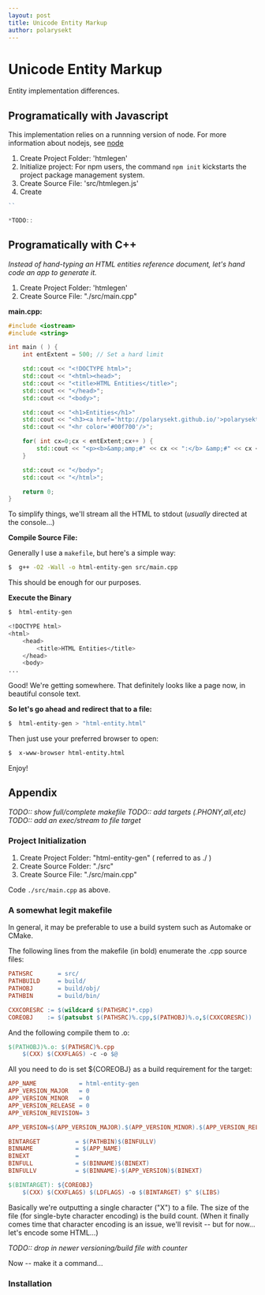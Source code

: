 ```yaml
---
layout: post
title: Unicode Entity Markup
author: polarysekt
---
```


# Unicode Entity Markup

Entity implementation differences.

## Programatically with Javascript

This implementation relies on a runnning version of node. For more information about nodejs, see [node](node)

1. Create Project Folder:   'htmlegen'
1. Initialize project:
For npm users, the command `npm init` kickstarts the project package management system.
1. Create Source File:      'src/htmlegen.js'
1. Create

```javascript
``

*TODO::

```

## Programatically with C++



*Instead of hand-typing an HTML entities reference document, let's hand code an app to generate it.*

1. Create Project Folder:  'htmlegen'
1. Create Source File:    "./src/main.cpp"

**main.cpp:**

```c++
#include <iostream>
#include <string>

int main ( ) {
    int entExtent = 500; // Set a hard limit

    std::cout << "<!DOCTYPE html>";
    std::cout << "<html><head>";
    std::cout << "<title>HTML Entities</title>";
    std::cout << "</head>";
    std::cout << "<body>";

    std::cout << "<h1>Entities</h1>"
    std::cout << "<h3><a href='http://polarysekt.github.io/'>polarysekt</a></h3>";
    std::cout << "<hr color='#00f700'/>";

    for( int cx=0;cx < entExtent;cx++ ) {
        std::cout << "<p><b>&amp;amp;#" << cx << ":</b> &amp;#" << cx << ";</p>";
    }

    std::cout << "</body>";
    std::cout << "</html>";

    return 0;
}
```

To simplify things, we'll stream all the HTML to stdout (<em>usually</em> directed at the console...)

**Compile Source File:**

Generally I use a `makefile`, but here's a simple way:

```sh
$  g++ -O2 -Wall -o html-entity-gen src/main.cpp
```

This should be enough for our purposes.


**Execute the Binary**

```sh
$  html-entity-gen

<!DOCTYPE html>
<html>
    <head>
        <title>HTML Entities</title>
    </head>
    <body>
...
```

Good! We're getting somewhere. That definitely looks like a page now, in beautiful console text.

**So let's go ahead and redirect that to a file:**

```sh
$  html-entity-gen > "html-entity.html"
```

Then just use your preferred browser to open:


```bash
$  x-www-browser html-entity.html
```

Enjoy!

## Appendix

*TODO:: show full/complete makefile*
*TODO:: add targets (.PHONY,all,etc)*
*TODO:: add an exec/stream to file target*

### Project Initialization

1. Create Project Folder:  "html-entity-gen" ( referred to as ./ )
1. Create Source Folder:   "./src"
1. Create Source File:    "./src/main.cpp"

Code `./src/main.cpp` as above.

### A somewhat legit makefile

In general, it may be preferable to use a build system such as Automake or CMake.

The following lines from the makefile (in bold) enumerate the .cpp source files:

```makefile
PATHSRC       = src/
PATHBUILD     = build/
PATHOBJ       = build/obj/
PATHBIN       = build/bin/

CXXCORESRC := $(wildcard $(PATHSRC)*.cpp)
COREOBJ    := $(patsubst $(PATHSRC)%.cpp,$(PATHOBJ)%.o,$(CXXCORESRC))
```

And the following compile them to .o:

```makefile
$(PATHOBJ)%.o: $(PATHSRC)%.cpp
    $(CXX) $(CXXFLAGS) -c -o $@
```

All you need to do is set ${COREOBJ} as a build requirement for the target:

```makefile
APP_NAME            = html-entity-gen
APP_VERSION_MAJOR   = 0
APP_VERSION_MINOR   = 0
APP_VERSION_RELEASE = 0
APP_VERSION_REVISION= 3

APP_VERSION=$(APP_VERSION_MAJOR).$(APP_VERSION_MINOR).$(APP_VERSION_RELEASE).$(APP_VERSION_REVISION)

BINTARGET          = $(PATHBIN)$(BINFULLV)
BINNAME            = $(APP_NAME)
BINEXT             =
BINFULL            = $(BINNAME)$(BINEXT)
BINFULLV           = $(BINNAME)-$(APP_VERSION)$(BINEXT)

$(BINTARGET): ${COREOBJ}
    $(CXX) $(CXXFLAGS) $(LDFLAGS) -o $(BINTARGET) $^ $(LIBS)
```


Basically we're outputting a single character ("X") to a file. The size of the file (for single-byte character encoding) is the build count. (When it finally comes time that character encoding is an issue, we'll revisit -- but for now... let's encode some HTML...)

*TODO:: drop in newer versioning/build file with counter*

Now -- make it a command...

### Installation

```

